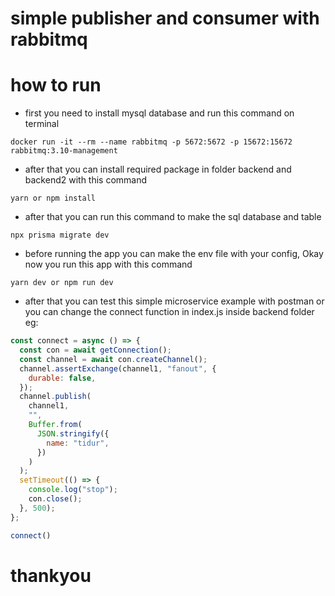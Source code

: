 # simple publisher and consumer with rabbitmq

# how to run
- first you need to install mysql database and run this command on terminal
```
docker run -it --rm --name rabbitmq -p 5672:5672 -p 15672:15672 rabbitmq:3.10-management
```
- after that you can install required package in folder backend and backend2 with this command
```
yarn or npm install
```
- after that you can run this command to make the sql database and table
```
npx prisma migrate dev
```
- before running the app you can make the env file with your config, Okay now you run this app with this command
```
yarn dev or npm run dev
```

- after that you can test this simple microservice example with postman or you can change the connect function in index.js inside backend folder eg:

```js
const connect = async () => {
  const con = await getConnection();
  const channel = await con.createChannel();
  channel.assertExchange(channel1, "fanout", {
    durable: false,
  });
  channel.publish(
    channel1,
    "",
    Buffer.from(
      JSON.stringify({
        name: "tidur",
      })
    )
  );
  setTimeout(() => {
    console.log("stop");
    con.close();
  }, 500);
};

connect()
```

# thankyou